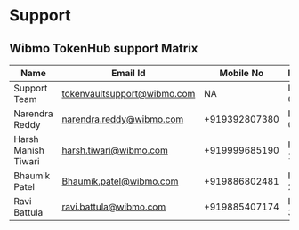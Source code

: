 # Support

## **Wibmo TokenHub support Matrix**

| Name                | Email Id                                                          | Mobile No     | Level   |
| ------------------- | ----------------------------------------------------------------- | ------------- | ------- |
| Support Team        | [tokenvaultsupport@wibmo.com](mailto:tokenvaultsupport@wibmo.com) | NA            | Level 0 |
| Narendra Reddy      | [narendra.reddy@wibmo.com](mailto:narendra.reddy@wibmo.com)       | +919392807380 | Level 0 |
| Harsh Manish Tiwari | [harsh.tiwari@wibmo.com](mailto:harsh.tiwari@wibmo.com)           | +919999685190 | Level 1 |
| Bhaumik Patel       | [Bhaumik.patel@wibmo.com](mailto:Bhaumik.patel@wibmo.com)         | +919886802481 | Level 2 |
| Ravi Battula        | [ravi.battula@wibmo.com](mailto:ravi.battula@wibmo.com)           | +919885407174 | Level 3 |
